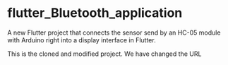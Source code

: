 # flutter_Bluetooth_application

A new Flutter project that connects the sensor send by an HC-05 module with Arduino right into a display interface in Flutter.

This is the cloned and modified project. We have changed the URL
